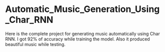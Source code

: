 # Automatic_Music_Generation_Using_Char_RNN
Here is the complete project for generating music automatically using Char RNN. I got 92% of accuracy while training the model. Also it produced beautiful music while testing. 
